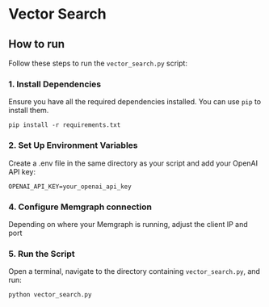 # Vector Search

## How to run

Follow these steps to run the `vector_search.py` script:

### 1. Install Dependencies

Ensure you have all the required dependencies installed. You can use `pip` to install them. 

```
pip install -r requirements.txt
```

### 2. Set Up Environment Variables

Create a .env file in the same directory as your script and add your OpenAI API key:

```
OPENAI_API_KEY=your_openai_api_key
```

### 4. Configure Memgraph connection

Depending on where your Memgraph is running, adjust the client IP and port 

### 5. Run the Script

Open a terminal, navigate to the directory containing `vector_search.py`, and run:

```
python vector_search.py
```